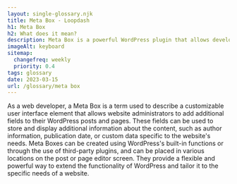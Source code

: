 ```yaml
--- 
layout: single-glossary.njk
title: Meta Box - Loopdash
h1: Meta Box
h2: What does it mean?
description: Meta Box is a powerful WordPress plugin that allows developers to easily create custom meta boxes and fields for posts, pages, and custom post types.
imageAlt: keyboard
sitemap:
  changefreq: weekly
  priority: 0.4
tags: glossary
date: 2023-03-15
url: /glossary/meta box
---
```


As a web developer, a Meta Box is a term used to describe a customizable user interface element that allows website administrators to add additional fields to their WordPress posts and pages. These fields can be used to store and display additional information about the content, such as author information, publication date, or custom data specific to the website's needs. Meta Boxes can be created using WordPress's built-in functions or through the use of third-party plugins, and can be placed in various locations on the post or page editor screen. They provide a flexible and powerful way to extend the functionality of WordPress and tailor it to the specific needs of a website.
